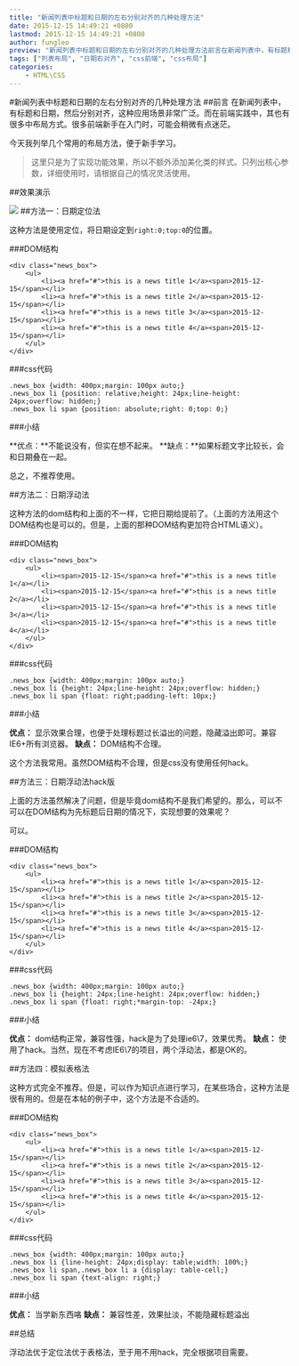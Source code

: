 ```yaml
---
title: "新闻列表中标题和日期的左右分别对齐的几种处理方法"
date: 2015-12-15 14:49:21 +0800
lastmod: 2015-12-15 14:49:21 +0800
author: fungleo
preview: "新闻列表中标题和日期的左右分别对齐的几种处理方法前言在新闻列表中，有标题和日期，然后分别对齐，这种应用场景非常广泛。而在前端实践中，其也有很多中布局方式。很多前端新手在入门时，可能会稍微有点迷茫。今天我列举几个常用的布局方法，便于新手学习。这里只是为了实现功能效果，所以不额外添加美化类的样式。只列出核心参数，详细使用时，请根据自己的情况灵活使用。效果演示方法一：日期定位法这种方法是使用定位，"
tags: ["列表布局", "日期右对齐", "css前端", "css布局"]
categories:
    - HTML\CSS
---
```


#新闻列表中标题和日期的左右分别对齐的几种处理方法
##前言
在新闻列表中，有标题和日期，然后分别对齐，这种应用场景非常广泛。而在前端实践中，其也有很多中布局方式。很多前端新手在入门时，可能会稍微有点迷茫。

今天我列举几个常用的布局方法，便于新手学习。

> 这里只是为了实现功能效果，所以不额外添加美化类的样式。只列出核心参数，详细使用时，请根据自己的情况灵活使用。

##效果演示

![](https://raw.githubusercontent.com/fengcms/articles/master/image/1f/5bee2b89554ccef9cfbde887acf4ed.png)
##方法一：日期定位法

这种方法是使用定位，将日期设定到`right:0;top:0`的位置。

###DOM结构

```language
<div class="news_box">
    <ul>
        <li><a href="#">this is a news title 1</a><span>2015-12-15</span></li>
        <li><a href="#">this is a news title 2</a><span>2015-12-15</span></li>
        <li><a href="#">this is a news title 3</a><span>2015-12-15</span></li>
        <li><a href="#">this is a news title 4</a><span>2015-12-15</span></li>
    </ul>
</div>
```

###css代码

```language
.news_box {width: 400px;margin: 100px auto;}
.news_box li {position: relative;height: 24px;line-height: 24px;overflow: hidden;}
.news_box li span {position: absolute;right: 0;top: 0;}
```

###小结

**优点：**不能说没有，但实在想不起来。
**缺点：**如果标题文字比较长，会和日期叠在一起。

总之，不推荐使用。

##方法二：日期浮动法

这种方法的dom结构和上面的不一样，它把日期给提前了。（上面的方法用这个DOM结构也是可以的。但是，上面的那种DOM结构更加符合HTML语义）。

###DOM结构

```language
<div class="news_box">
	<ul>
		<li><span>2015-12-15</span><a href="#">this is a news title 1</a></li>
		<li><span>2015-12-15</span><a href="#">this is a news title 2</a></li>
		<li><span>2015-12-15</span><a href="#">this is a news title 3</a></li>
		<li><span>2015-12-15</span><a href="#">this is a news title 4</a></li>
	</ul>
</div>
```

###css代码

```language
.news_box {width: 400px;margin: 100px auto;}
.news_box li {height: 24px;line-height: 24px;overflow: hidden;}
.news_box li span {float: right;padding-left: 10px;}
```

###小结

**优点：** 显示效果合理，也便于处理标题过长溢出的问题，隐藏溢出即可。兼容IE6+所有浏览器。
**缺点：** DOM结构不合理。

这个方法我常用。虽然DOM结构不合理，但是css没有使用任何hack。

##方法三：日期浮动法hack版

上面的方法虽然解决了问题，但是毕竟dom结构不是我们希望的。那么，可以不可以在DOM结构为先标题后日期的情况下，实现想要的效果呢？

可以。

###DOM结构

```language
<div class="news_box">
    <ul>
        <li><a href="#">this is a news title 1</a><span>2015-12-15</span></li>
        <li><a href="#">this is a news title 2</a><span>2015-12-15</span></li>
        <li><a href="#">this is a news title 3</a><span>2015-12-15</span></li>
        <li><a href="#">this is a news title 4</a><span>2015-12-15</span></li>
    </ul>
</div>
```

###css代码

```language
.news_box {width: 400px;margin: 100px auto;}
.news_box li {height: 24px;line-height: 24px;overflow: hidden;}
.news_box li span {float: right;*margin-top: -24px;}
```

###小结

**优点：** dom结构正常，兼容性强，hack是为了处理ie6\7，效果优秀。
**缺点：** 使用了hack。当然，现在不考虑IE6\7的项目，两个浮动法，都是OK的。

##方法四：模拟表格法

这种方式完全不推荐。但是，可以作为知识点进行学习，在某些场合，这种方法是很有用的。但是在本帖的例子中，这个方法是不合适的。

###DOM结构

```language
<div class="news_box">
    <ul>
        <li><a href="#">this is a news title 1</a><span>2015-12-15</span></li>
        <li><a href="#">this is a news title 2</a><span>2015-12-15</span></li>
        <li><a href="#">this is a news title 3</a><span>2015-12-15</span></li>
        <li><a href="#">this is a news title 4</a><span>2015-12-15</span></li>
    </ul>
</div>
```

###css代码

```language
.news_box {width: 400px;margin: 100px auto;}
.news_box li {line-height: 24px;display: table;width: 100%;}
.news_box li span,.news_box li a {display: table-cell;}
.news_box li span {text-align: right;}
```

###小结

**优点：** 当学新东西咯
**缺点：** 兼容性差，效果扯淡，不能隐藏标题溢出

##总结

浮动法优于定位法优于表格法，至于用不用hack，完全根据项目需要。